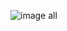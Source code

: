 

![image all](https://github.com/EvanildoLeal/PROJETOS_WEB_PROGRAMMING/blob/52642bd88aa71bd54b8d4c981c4d723a9b825c9c/CAD_CLI_LINHAS_DINAMICAS/Exerc%C3%ADcio.jpg)
